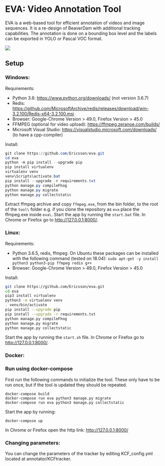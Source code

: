 EVA: Video Annotation Tool
=====================================================

EVA is a web-based tool for efficient annotation of videos and image
sequences. It is a re-design of BeaverDam with additional
tracking capabilities. The annotation is done on a bounding box level and
the labels can be exported in YOLO or Pascal VOC format.

<img src="https://github.com/Ericsson/eva/raw/master/annotator/static/img/eva.gif" style="display:block;margin-left:auto;margin-right:auto;">


## Setup
### Windows:
Requirements:
* Python 3.6: https://www.python.org/downloads/  (not version 3.6.7)
* Redis: https://github.com/MicrosoftArchive/redis/releases/download/win-3.2.100/Redis-x64-3.2.100.msi
* Browser: Google-Chrome Version > 49.0, Firefox Version > 45.0
* FFMPEG (optional for video upload): https://ffmpeg.zeranoe.com/builds/
* Microsoft Visual Studio: https://visualstudio.microsoft.com/downloads/ (to have a cpp-compiler)

Install:
```powershell
git clone https://github.com/Ericsson/eva.git
cd eva
python -m pip install --upgrade pip
pip install virtualenv
virtualenv venv
venv\Scripts\activate.bat
pip install --upgrade -r requirements.txt
python manage.py compileFhog
python manage.py migrate
python manage.py collectstatic
```

Extract ffmpeg archive and copy `ffmpeg.exe`, from the bin folder, to the root
of the `tool\` folder e.g. if you clone the repository as `eva` place the ffmpeg.exe inside
`eva\`. Start the app by running the `start.bat` file.
In Chrome or Firefox go to http://127.0.0.1:8000/.

### Linux:

Requirements:
* Python 3.6.5, redis, ffmpeg. On Ubuntu these packages can be installed
  with the following command (tested on 18.04):
  `sudo apt-get -y install python3 python3-pip ffmpeg redis g++`
* Browser: Google-Chrome Version > 49.0, Firefox Version > 45.0

Install:
```bash
git clone https://github.com/Ericsson/eva.git
cd eva
pip3 install virtualenv
python3 -m virtualenv venv
. venv/bin/activate
pip install --upgrade pip
pip install --upgrade -r requirements.txt
python manage.py compileFhog
python manage.py migrate
python manage.py collectstatic
```

Start the app by running the `start.sh` file.
In Chrome or Firefox go to http://127.0.0.1:8000/.



### Docker:

### Run using docker-compose

First run the following commands to initialize the tool. These only have to be
run once, but if the tool is updated they should be repeated.

```
docker-compose build
docker-compose run eva python3 manage.py migrate
docker-compose run eva python3 manage.py collectstatic
```

Start the app by running:

```
docker-compose up
```

In Chrome or Firefox open the http link: http://127.0.0.1:8000/

### Changing parameters:

You can change the parameters of the tracker by editing KCF_config.yml located at annotator/KCFtracker.
